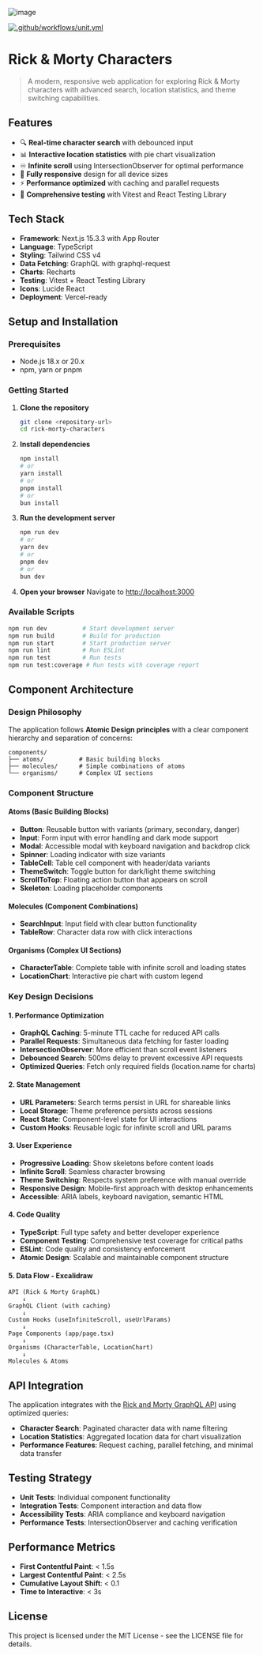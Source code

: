 ![image](https://github.com/user-attachments/assets/a6dbc8f2-e8b0-43bd-b6bc-f4b72c690a7e)

[![.github/workflows/unit.yml](https://github.com/igorvieira/rick-morty-dashboard/actions/workflows/unit.yml/badge.svg)](https://github.com/igorvieira/rick-morty-dashboard/actions/workflows/unit.yml)


# Rick & Morty Characters

> A modern, responsive web application for exploring Rick & Morty characters with advanced search, location statistics, and theme switching capabilities.

## Features

- 🔍 **Real-time character search** with debounced input
- 📊 **Interactive location statistics** with pie chart visualization
- ♾️ **Infinite scroll** using IntersectionObserver for optimal performance
- 📱 **Fully responsive** design for all device sizes
- ⚡ **Performance optimized** with caching and parallel requests
- 🧪 **Comprehensive testing** with Vitest and React Testing Library

## Tech Stack

- **Framework**: Next.js 15.3.3 with App Router
- **Language**: TypeScript
- **Styling**: Tailwind CSS v4
- **Data Fetching**: GraphQL with graphql-request
- **Charts**: Recharts
- **Testing**: Vitest + React Testing Library
- **Icons**: Lucide React
- **Deployment**: Vercel-ready

## Setup and Installation

### Prerequisites

- Node.js 18.x or 20.x
- npm, yarn or pnpm

### Getting Started

1. **Clone the repository**
   ```bash
   git clone <repository-url>
   cd rick-morty-characters
   ```

2. **Install dependencies**
   ```bash
   npm install
   # or
   yarn install
   # or
   pnpm install
   # or
   bun install
   ```

3. **Run the development server**
   ```bash
   npm run dev
   # or
   yarn dev
   # or
   pnpm dev
   # or
   bun dev
   ```

4. **Open your browser**
   Navigate to [http://localhost:3000](http://localhost:3000)

### Available Scripts

```bash
npm run dev          # Start development server
npm run build        # Build for production
npm run start        # Start production server
npm run lint         # Run ESLint
npm run test         # Run tests
npm run test:coverage # Run tests with coverage report
```

## Component Architecture

### Design Philosophy

The application follows **Atomic Design principles** with a clear component hierarchy and separation of concerns:

```
components/
├── atoms/          # Basic building blocks
├── molecules/      # Simple combinations of atoms
└── organisms/      # Complex UI sections
```

### Component Structure

#### Atoms (Basic Building Blocks)
- **Button**: Reusable button with variants (primary, secondary, danger)
- **Input**: Form input with error handling and dark mode support
- **Modal**: Accessible modal with keyboard navigation and backdrop click
- **Spinner**: Loading indicator with size variants
- **TableCell**: Table cell component with header/data variants
- **ThemeSwitch**: Toggle button for dark/light theme switching
- **ScrollToTop**: Floating action button that appears on scroll
- **Skeleton**: Loading placeholder components

#### Molecules (Component Combinations)
- **SearchInput**: Input field with clear button functionality
- **TableRow**: Character data row with click interactions

#### Organisms (Complex UI Sections)
- **CharacterTable**: Complete table with infinite scroll and loading states
- **LocationChart**: Interactive pie chart with custom legend

### Key Design Decisions

#### 1. Performance Optimization
- **GraphQL Caching**: 5-minute TTL cache for reduced API calls
- **Parallel Requests**: Simultaneous data fetching for faster loading
- **IntersectionObserver**: More efficient than scroll event listeners
- **Debounced Search**: 500ms delay to prevent excessive API requests
- **Optimized Queries**: Fetch only required fields (location.name for charts)

#### 2. State Management
- **URL Parameters**: Search terms persist in URL for shareable links
- **Local Storage**: Theme preference persists across sessions
- **React State**: Component-level state for UI interactions
- **Custom Hooks**: Reusable logic for infinite scroll and URL params

#### 3. User Experience
- **Progressive Loading**: Show skeletons before content loads
- **Infinite Scroll**: Seamless character browsing
- **Theme Switching**: Respects system preference with manual override
- **Responsive Design**: Mobile-first approach with desktop enhancements
- **Accessible**: ARIA labels, keyboard navigation, semantic HTML

#### 4. Code Quality
- **TypeScript**: Full type safety and better developer experience
- **Component Testing**: Comprehensive test coverage for critical paths
- **ESLint**: Code quality and consistency enforcement
- **Atomic Design**: Scalable and maintainable component structure

#### 5. Data Flow - Excalidraw
```
API (Rick & Morty GraphQL) 
    ↓
GraphQL Client (with caching)
    ↓
Custom Hooks (useInfiniteScroll, useUrlParams)
    ↓
Page Components (app/page.tsx)
    ↓
Organisms (CharacterTable, LocationChart)
    ↓
Molecules & Atoms
```

## API Integration

The application integrates with the [Rick and Morty GraphQL API](https://rickandmortyapi.com/graphql) using optimized queries:

- **Character Search**: Paginated character data with name filtering
- **Location Statistics**: Aggregated location data for chart visualization
- **Performance Features**: Request caching, parallel fetching, and minimal data transfer

## Testing Strategy

- **Unit Tests**: Individual component functionality
- **Integration Tests**: Component interaction and data flow
- **Accessibility Tests**: ARIA compliance and keyboard navigation
- **Performance Tests**: IntersectionObserver and caching verification


## Performance Metrics

- **First Contentful Paint**: < 1.5s
- **Largest Contentful Paint**: < 2.5s
- **Cumulative Layout Shift**: < 0.1
- **Time to Interactive**: < 3s

## License

This project is licensed under the MIT License - see the LICENSE file for details.